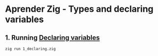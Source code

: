 # Aprender Zig - Types and declaring variables

## 1. Running [Declaring variables](./1_declaring.zig)

```bash
zig run 1_declaring.zig
```

